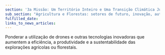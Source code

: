 ```yaml
---
section: '3a Missão: Um Território Inteiro e Uma Transição Climática Justa'
sub_section: "Agricultura e Florestas: setores de futuro, inovação, autonomia e investimento"
fulfilled_date:
links_to_news_articles:
---
```


Ponderar a utilização de drones e outras tecnologias inovadoras que aumentem a eficiência, a produtividade e a sustentabilidade das explorações agrícolas ou florestais.